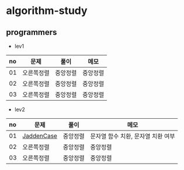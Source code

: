 # algorithm-study

## programmers

- lev1

|no|문제|풀이|메모|
|:---|---|---|---|
|01|오른쪽정렬|중앙정렬|중앙정렬|
|02|오른쪽정렬|중앙정렬|중앙정렬|
|03|오른쪽정렬|중앙정렬|중앙정렬|



- lev2

|no|문제|풀이|메모|
|:---|---|---|---|
|01|[JaddenCase](https://school.programmers.co.kr/learn/courses/30/lessons/12951)|중앙정렬|문자열 함수 치환, 문자열 치환 여부|
|02|오른쪽정렬|중앙정렬|중앙정렬|
|03|오른쪽정렬|중앙정렬|중앙정렬|

